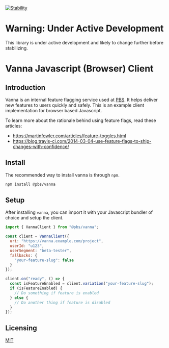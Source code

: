 [![Stability](https://img.shields.io/badge/Stability-Under%20Active%20Development-Red.svg)](https://github.com/pbs/vanna-js-client)

# Warning: Under Active Development

This library is under active development and likely to change further before
stabilizing.

# Vanna Javascript (Browser) Client

## Introduction

Vanna is an internal feature flagging service used at [PBS](http://pbs.org). It
helps deliver new features to users quickly and safely. This is an example
client implementation for browser based Javascript.

To learn more about the rationale behind using feature flags, read these
articles:

- https://martinfowler.com/articles/feature-toggles.html
- https://blog.travis-ci.com/2014-03-04-use-feature-flags-to-ship-changes-with-confidence/

## Install

The recommended way to install vanna is through `npm`.

```sh
npm install @pbs/vanna
```

## Setup

After installing `vanna`, you can import it with your Javascript bundler of
choice and setup the client.

```js
import { VannaClient } from "@pbs/vanna";

const client = VannaClient({
  uri: "https://vanna.example.com/project",
  userId: "u123",
  userSegment: "beta-tester",
  fallbacks: {
    "your-feature-slug": false
  }
});

client.on("ready", () => {
  const isFeatureEnabled = client.variation("your-feature-slug");
  if (isFeatureEnabled) {
    // Do something if feature is enabled
  } else {
    // Do another thing if feature is disabled
  }
});
```

## Licensing

[MIT](/LICENSE)
